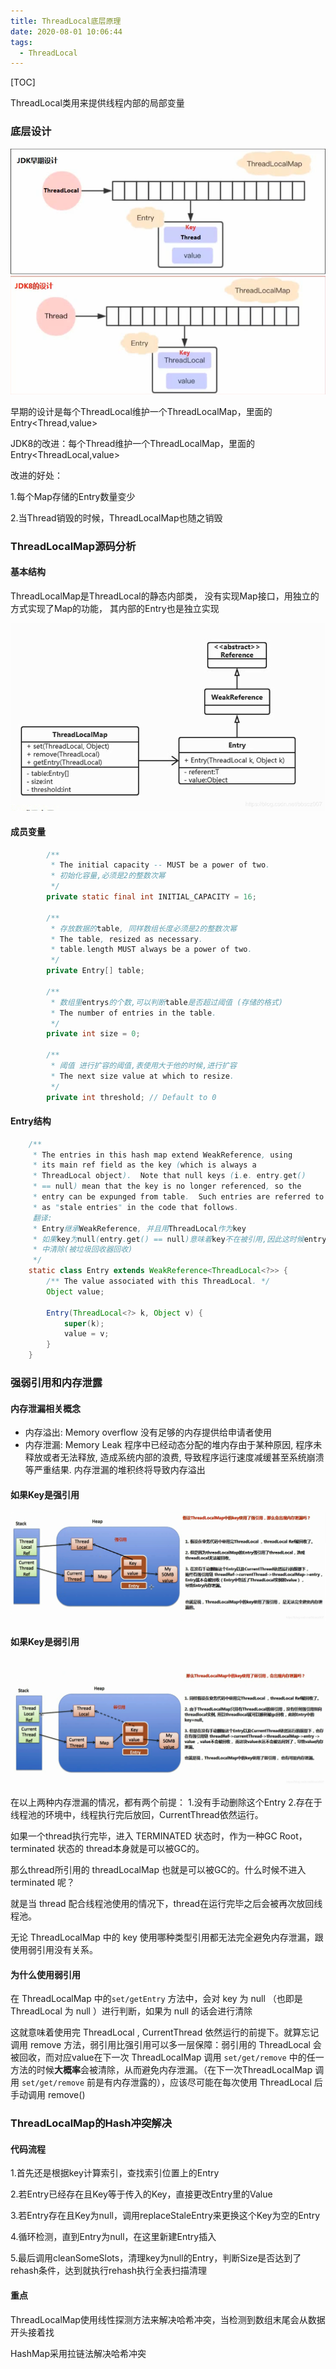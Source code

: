 ```yaml
---
title: ThreadLocal底层原理
date: 2020-08-01 10:06:44
tags:
  - ThreadLocal
---
```


[TOC]

ThreadLocal类用来提供线程内部的局部变量

<!--more-->

### 底层设计

![1](ThreadLocal底层原理/1.png)

早期的设计是每个ThreadLocal维护一个ThreadLocalMap，里面的Entry<Thread,value>

JDK8的改进：每个Thread维护一个ThreadLocalMap，里面的Entry<ThreadLocal,value>

改进的好处：

1.每个Map存储的Entry数量变少 

2.当Thread销毁的时候，ThreadLocalMap也随之销毁

### ThreadLocalMap源码分析

#### 基本结构

ThreadLocalMap是ThreadLocal的静态内部类， 没有实现Map接口，用独立的方式实现了Map的功能， 其内部的Entry也是独立实现

![2](ThreadLocal底层原理/2.png)

#### 成员变量

```java
		/**
         * The initial capacity -- MUST be a power of two.
         * 初始化容量,必须是2的整数次幂
         */
        private static final int INITIAL_CAPACITY = 16;

        /**
         * 存放数据的table, 同样数组长度必须是2的整数次幂
         * The table, resized as necessary.
         * table.length MUST always be a power of two.
         */
        private Entry[] table;

        /**
         * 数组里entrys的个数,可以判断table是否超过阈值 (存储的格式)
         * The number of entries in the table.
         */
        private int size = 0;

        /**
         * 阈值 进行扩容的阈值,表使用大于他的时候,进行扩容
         * The next size value at which to resize.
         */
        private int threshold; // Default to 0

```

#### Entry结构

```java
	/**
     * The entries in this hash map extend WeakReference, using
     * its main ref field as the key (which is always a
     * ThreadLocal object).  Note that null keys (i.e. entry.get()
     * == null) mean that the key is no longer referenced, so the
     * entry can be expunged from table.  Such entries are referred to
     * as "stale entries" in the code that follows.
     翻译:
     * Entry继承WeakReference, 并且用ThreadLocal作为key
     * 如果key为null(entry.get() == null)意味着key不在被引用,因此这时候entry也可以从table
     * 中清除(被垃圾回收器回收) 
     */
    static class Entry extends WeakReference<ThreadLocal<?>> {
        /** The value associated with this ThreadLocal. */
        Object value;

        Entry(ThreadLocal<?> k, Object v) {
            super(k);
            value = v;
        }
    }
```
### 强弱引用和内存泄露

#### 内存泄漏相关概念

- 内存溢出: Memory overflow 没有足够的内存提供给申请者使用
- 内存泄漏: Memory Leak 程序中已经动态分配的堆内存由于某种原因, 程序未释放或者无法释放, 造成系统内部的浪费, 导致程序运行速度减缓甚至系统崩溃等严重结果. 内存泄漏的堆积终将导致内存溢出

#### 如果Key是强引用

![3](ThreadLocal底层原理/3.png)

#### 如果Key是弱引用

![4](ThreadLocal底层原理/4.png)

在以上两种内存泄漏的情况，都有两个前提：
 1.没有手动删除这个Entry	2.存在于线程池的环境中，线程执行完后放回，CurrentThread依然运行。

如果一个thread执行完毕，进入 TERMINATED 状态时，作为一种GC Root，terminated 状态的 thread本身就是可以被GC的。

那么thread所引用的 threadLocalMap 也就是可以被GC的。什么时候不进入 terminated 呢？

就是当 thread 配合线程池使用的情况下，thread在运行完毕之后会被再次放回线程池。

无论 ThreadLocalMap 中的 key 使用哪种类型引用都无法完全避免内存泄漏，跟使用弱引用没有关系。

#### 为什么使用弱引用

在 ThreadLocalMap 中的`set/getEntry` 方法中，会对 key 为 null （也即是 ThreadLocal 为 null ）进行判断，如果为 null 的话会进行清除

这就意味着使用完 ThreadLocal , CurrentThread 依然运行的前提下。就算忘记调用 remove 方法，弱引用比强引用可以多一层保障：弱引用的 ThreadLocal 会被回收，而对应value在下一次 ThreadLocaIMap 调用 `set/get/remove` 中的任一方法的时候**大概率**会被清除，从而避免内存泄漏。（在下一次ThreadLocaIMap 调用 `set/get/remove` 前是有内存泄露的），应该尽可能在每次使用 ThreadLocal 后手动调用 remove()

### ThreadLocalMap的Hash冲突解决

#### 代码流程

1.首先还是根据key计算索引，查找索引位置上的Entry

2.若Entry已经存在且Key等于传入的Key，直接更改Entry里的Value

3.若Entry存在且Key为null，调用replaceStaleEntry来更换这个Key为空的Entry

4.循环检测，直到Entry为null，在这里新建Entry插入

5.最后调用cleanSomeSlots，清理key为null的Entry，判断Size是否达到了rehash条件，达到就执行rehash执行全表扫描清理

#### 重点

ThreadLocalMap使用线性探测方法来解决哈希冲突，当检测到数组末尾会从数据开头接着找

HashMap采用拉链法解决哈希冲突